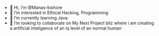 - 👋 Hi, I’m @Manas-kishore
- 👀 I’m interested in Ethical Hacking, Programming
- 🌱 I’m currently learning Java
- 💞️ I’m looking to collaborate on My Next Project bliz where i am creating a artificial inteligence of an iq level of an normal human

<!---
Manas-kishore/Manas-kishore is a ✨ special ✨ repository because its `README.md` (this file) appears on your GitHub profile.
You can click the Preview link to take a look at your changes.
--->
